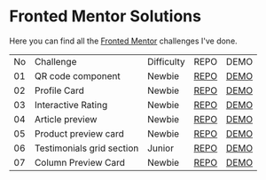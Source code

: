 # Fronted Mentor Solutions

Here you can find all the [Fronted Mentor](https://www.frontendmentor.io/profile/TimWang95) challenges I've done.

<table>
  <tr>
    <td>No</td>
    <td>Challenge</td>
    <td>Difficulty</td>
    <td>REPO</td>
    <td>DEMO</td>
  </tr>
  <tr>
    <td>01</td>
    <td>QR code component</td>
    <td>Newbie</td>
    <td><a href="https://github.com/TimWang95/frontend-mentor-solutions/tree/main/01-qr-code-component-main">REPO</a></td>
    <td><a href="https://TimWang95.github.io/frontend-mentor-solutions/01-qr-code-component-main/">DEMO</a></td>
  </tr>
  <tr>
    <td>02</td>
    <td>Profile Card</td>
    <td>Newbie</td>
    <td><a href="https://github.com/TimWang95/frontend-mentor-solutions/tree/main/02-profile-card-component/">REPO</a></td>
    <td><a href="https://timwang95.github.io/frontend-mentor-solutions/02-profile-card-component/">DEMO</a></td>
  </tr>
  <tr>
    <td>03</td>
    <td>Interactive Rating</td>
    <td>Newbie</td>
    <td><a href="https://github.com/TimWang95/frontend-mentor-solutions/tree/main/03-interactive-rating-component/">REPO</a></td>
    <td><a href="https://timwang95.github.io/frontend-mentor-solutions/03-interactive-rating-component/">DEMO</a></td>
  </tr>
  <tr>
    <td>04</td>
    <td>Article preview</td>
    <td>Newbie</td>
    <td><a href="https://github.com/TimWang95/frontend-mentor-solutions/tree/main/04-article-preview/">REPO</a></td>
    <td><a href="https://timwang95.github.io/frontend-mentor-solutions/04-article-preview/">DEMO</a></td>
  </tr>
  <tr>
    <td>05</td>
    <td>Product preview card</td>
    <td>Newbie</td>
    <td><a href="https://github.com/TimWang95/frontend-mentor-solutions/tree/main/05-product-preview-card/">REPO</a></td>
    <td><a href="https://timwang95.github.io/frontend-mentor-solutions/05-product-preview-card/">DEMO</a></td>
  </tr>
  <tr>
    <td>06</td>
    <td>Testimonials grid section</td>
    <td>Junior</td>
    <td><a href="https://github.com/TimWang95/frontend-mentor-solutions/tree/main/06-testimonials-grid-section/">REPO</a></td>
    <td><a href="https://timwang95.github.io/frontend-mentor-solutions/06-testimonials-grid-section">DEMO</a></td>
  </tr>  
  <tr>
    <td>07</td>
    <td>Column Preview Card</td>
    <td>Newbie</td>
    <td><a href="https://github.com/TimWang95/frontend-mentor-solutions/tree/main/07-3-column-preview-card/">REPO</a></td>
    <td><a href="https://timwang95.github.io/frontend-mentor-solutions/07-3-column-preview-card/">DEMO</a></td>
  </tr>
</table>